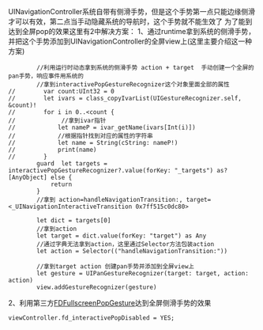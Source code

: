 UINavigationController系统自带有侧滑手势，但是这个手势第一点只能边缘侧滑才可以有效，第二点当手动隐藏系统的导航时，这个手势就不能生效了
为了能到达到全屏pop的效果这里有2中解决方案：
1、通过runtime拿到系统的侧滑手势，并把这个手势添加到UINavigationController的全屏view上(这里主要介绍这一种方案)
```
        //利用运行时动态拿到系统的侧滑手势 action + target  手动创建一个全屏的pan手势，响应事件用系统的
        //拿到interactivePopGestureRecognizer这个对象里面全部的属性
//        var count:UInt32 = 0
//        let ivars = class_copyIvarList(UIGestureRecognizer.self, &count)!
//        for i in 0..<count {
//             //拿到ivar指针
//            let nameP = ivar_getName(ivars[Int(i)])
//            //根据指针找到对应的属性的字符串
//            let name = String(cString: nameP!)
//            print(name)
//        }
        guard  let targets = interactivePopGestureRecognizer?.value(forKey: "_targets") as?[AnyObject] else {
            return
        }
        //拿到 action=handleNavigationTransition:, target=<_UINavigationInteractiveTransition 0x7ff515c0dc80>
        
        let dict = targets[0]
        //拿到action
        let target = dict.value(forKey: "target") as Any
        //通过字典无法拿到action，这里通过Selector方法包装action
        let action = Selector(("handleNavigationTransition:"))

        //拿到target action 创建pan手势并添加到全屏view上
        let gesture = UIPanGestureRecognizer(target: target, action: action)
        view.addGestureRecognizer(gesture)
```

2、利用第三方[FDFullscreenPopGesture](https://github.com/forkingdog/FDFullscreenPopGesture)达到全屏侧滑手势的效果

```
viewController.fd_interactivePopDisabled = YES;

```
